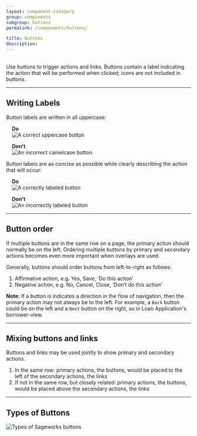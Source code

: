 ```yaml
---
layout: component-category
group: components
subgroup: buttons
permalink: /components/buttons/

title: Buttons
description:
---
```

<br>
Use buttons to trigger actions and links. Buttons contain a label indicating the action that will be performed when clicked; icons are not included in buttons.

****
## Writing Labels
Button labels are written in all uppercase:

&nbsp;&nbsp;&nbsp;&nbsp;**Do**  
&nbsp;&nbsp;&nbsp;&nbsp;![A correct uppercase button](/abrigo-patterns/images/button-uppercase.svg)

&nbsp;&nbsp;&nbsp;&nbsp;**Don't**  
&nbsp;&nbsp;&nbsp;&nbsp;![An incorrect camelcase button](/abrigo-patterns/images/button-lowercase.svg)

Button labels are as concise as possible while clearly describing the action that will occur:

&nbsp;&nbsp;&nbsp;&nbsp;**Do**  
&nbsp;&nbsp;&nbsp;&nbsp;![A correctly labeled button](/abrigo-patterns/images/button-runcreditanalysis.svg)

&nbsp;&nbsp;&nbsp;&nbsp;**Don't**  
&nbsp;&nbsp;&nbsp;&nbsp;![An incorrectly labeled button](/abrigo-patterns/images/button-export.svg)

****
## Button order
If multiple buttons are in the same row on a page, the primary action should normally be on the left. Ordering multiple buttons by primary and secondary actions becomes even more important when overlays are used.

Generally, buttons should order buttons from left-to-right as follows:
1. Affirmative action, e.g. Yes, Save, ‘Do this action’
2. Negative action, e.g. No, Cancel, Close, ‘Don’t do this action’

**Note:** If a button is indicates a direction in the flow of navigation, then the primary action may not always be to the left. For example, a `Back` button could be on the left and a `Next` button on the right, as in Loan Application's borrower-view.

****
## Mixing buttons and links
Buttons and links may be used jointly to show primary and secondary actions.

1. In the same row: primary actions, the buttons, would be placed to the left of the secondary actions, the links
2. If not in the same row, but closely related: primary actions, the buttons, would be placed above the secondary actions, the links

****
## Types of Buttons

![Types of Sageworks buttons](/abrigo-patterns/images/button-types.svg)


<!--
****

This is a demo of all styled elements in Jekyll Now.

[View the markdown used to create this post](https://raw.githubusercontent.com/barryclark/www.jekyllnow.com/gh-pages/_posts/2014-6-19-Markdown-Style-Guide.md).

This is a paragraph, it's surrounded by whitespace. Next up are some headers, they're heavily influenced by GitHub's markdown style.

## Header 2 (H1 is reserved for post titles)##

### Header 3

#### Header 4

A link to [Jekyll Now](http://github.com/barryclark/jekyll-now/). A big ass literal link <http://github.com/barryclark/jekyll-now/>

An image, located within /images

![an image alt text]({{ site.baseurl }}/images/jekyll-logo.png "an image title")

* A bulletted list
- alternative syntax 1
+ alternative syntax 2
  - an indented list item

1. An
2. ordered
3. list

Inline markup styles:

- _italics_
- **bold**
- `code()`

> Blockquote
>> Nested Blockquote

Syntax highlighting can be used by wrapping your code in a liquid tag like so:

{{ "{% highlight javascript " }}%}  
/* Some pointless Javascript */
var rawr = ["r", "a", "w", "r"];
{{ "{% endhighlight " }}%}  

creates...

{% highlight javascript %}
/* Some pointless Javascript */
var rawr = ["r", "a", "w", "r"];
{% endhighlight %}

Use two trailing spaces  
on the right  
to create linebreak tags  

Finally, horizontal lines

----
**** -->
